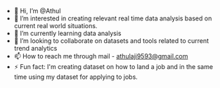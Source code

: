 - 👋 Hi, I’m @Athul
- 👀 I’m interested in creating relevant real time data analysis based on current real world situations.
- 🌱 I’m currently learning data analysis
- 💞️ I’m looking to collaborate on datasets and tools related to current trend analytics
- 📫 How to reach me through mail - athulaji9593@gmail.com
- ⚡ Fun fact: I'm creating dataset on how to land a job and in the same time using my dataset for applying to jobs.

<!---
Athul9593/Athul9593 is a ✨ special ✨ repository because its `README.md` (this file) appears on your GitHub profile.
You can click the Preview link to take a look at your changes.
--->
